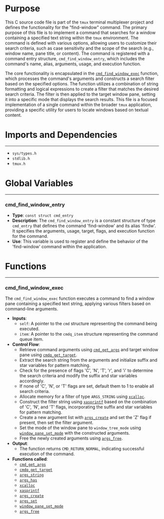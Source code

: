 # Purpose
This C source code file is part of the `tmux` terminal multiplexer project and defines the functionality for the "find-window" command. The primary purpose of this file is to implement a command that searches for a window containing a specified text string within the `tmux` environment. The command is defined with various options, allowing users to customize their search criteria, such as case sensitivity and the scope of the search (e.g., window name, pane title, or content). The command is registered with a command entry structure, `cmd_find_window_entry`, which includes the command's name, alias, arguments, usage, and execution function.

The core functionality is encapsulated in the [`cmd_find_window_exec`](#cmd_find_window_exec) function, which processes the command's arguments and constructs a search filter based on the specified options. The function utilizes a combination of string formatting and logical expressions to create a filter that matches the desired search criteria. The filter is then applied to the target window pane, setting it into a specific mode that displays the search results. This file is a focused implementation of a single command within the broader `tmux` application, providing a specific utility for users to locate windows based on textual content.
# Imports and Dependencies

---
- `sys/types.h`
- `stdlib.h`
- `tmux.h`


# Global Variables

---
### cmd_find_window_entry
- **Type**: ``const struct cmd_entry``
- **Description**: The `cmd_find_window_entry` is a constant structure of type `cmd_entry` that defines the command 'find-window' and its alias 'findw'. It specifies the arguments, usage, target, flags, and execution function for the command.
- **Use**: This variable is used to register and define the behavior of the 'find-window' command within the application.


# Functions

---
### cmd_find_window_exec<!-- {{#callable:cmd_find_window_exec}} -->
The `cmd_find_window_exec` function executes a command to find a window pane containing a specified text string, applying various filters based on command-line arguments.
- **Inputs**:
    - `self`: A pointer to the `cmd` structure representing the command being executed.
    - `item`: A pointer to the `cmdq_item` structure representing the command queue item.
- **Control Flow**:
    - Retrieve command arguments using [`cmd_get_args`](cmd.c.driver.md#cmd_get_args) and target window pane using [`cmdq_get_target`](cmd-queue.c.driver.md#cmdq_get_target).
    - Extract the search string from the arguments and initialize suffix and star variables for pattern matching.
    - Check for the presence of flags 'C', 'N', 'T', 'r', and 'i' to determine the search criteria and modify the suffix and star variables accordingly.
    - If none of 'C', 'N', or 'T' flags are set, default them to 1 to enable all search criteria.
    - Allocate memory for a filter of type `ARGS_STRING` using [`xcalloc`](xmalloc.c.driver.md#xcalloc).
    - Construct the filter string using [`xasprintf`](xmalloc.c.driver.md#xasprintf) based on the combination of 'C', 'N', and 'T' flags, incorporating the suffix and star variables for pattern matching.
    - Create a new argument list with [`args_create`](arguments.c.driver.md#args_create) and set the 'Z' flag if present, then set the filter argument.
    - Set the mode of the window pane to `window_tree_mode` using [`window_pane_set_mode`](window.c.driver.md#window_pane_set_mode) with the constructed arguments.
    - Free the newly created arguments using [`args_free`](arguments.c.driver.md#args_free).
- **Output**:
    - The function returns `CMD_RETURN_NORMAL`, indicating successful execution of the command.
- **Functions called**:
    - [`cmd_get_args`](cmd.c.driver.md#cmd_get_args)
    - [`cmdq_get_target`](cmd-queue.c.driver.md#cmdq_get_target)
    - [`args_string`](arguments.c.driver.md#args_string)
    - [`args_has`](arguments.c.driver.md#args_has)
    - [`xcalloc`](xmalloc.c.driver.md#xcalloc)
    - [`xasprintf`](xmalloc.c.driver.md#xasprintf)
    - [`args_create`](arguments.c.driver.md#args_create)
    - [`args_set`](arguments.c.driver.md#args_set)
    - [`window_pane_set_mode`](window.c.driver.md#window_pane_set_mode)
    - [`args_free`](arguments.c.driver.md#args_free)



